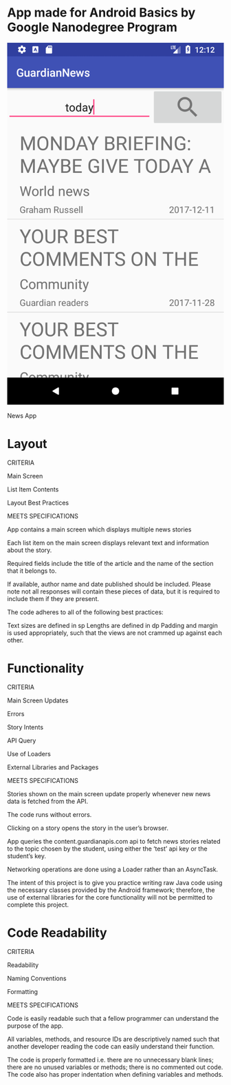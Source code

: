 # App made for Android Basics by Google Nanodegree Program

![GuardianNews](GuardianNews.png)

News App

# Layout

CRITERIA

Main Screen

List Item Contents

Layout Best Practices

MEETS SPECIFICATIONS

App contains a main screen which displays multiple news stories

Each list item on the main screen displays relevant text and information about the story.

Required fields include the title of the article and the name of the section that it belongs to.

If available, author name and date published should be included. Please note not all responses will contain these pieces of data, but it is required to include them if they are present.

The code adheres to all of the following best practices:

Text sizes are defined in sp
Lengths are defined in dp
Padding and margin is used appropriately, such that the views are not crammed up against each other.

# Functionality

CRITERIA

Main Screen Updates

Errors

Story Intents

API Query

Use of Loaders

External Libraries and Packages

MEETS SPECIFICATIONS

Stories shown on the main screen update properly whenever new news data is fetched from the API.

The code runs without errors.

Clicking on a story opens the story in the user’s browser.

App queries the content.guardianapis.com api to fetch news stories related to the topic chosen by the student, using either the ‘test’ api key or the student’s key.

Networking operations are done using a Loader rather than an AsyncTask.

The intent of this project is to give you practice writing raw Java code using the necessary classes provided by the Android framework; therefore, the use of external libraries for the core functionality will not be permitted to complete this project.

# Code Readability

CRITERIA

Readability

Naming Conventions

Formatting

MEETS SPECIFICATIONS

Code is easily readable such that a fellow programmer can understand the purpose of the app.

All variables, methods, and resource IDs are descriptively named such that another developer reading the code can easily understand their function.

The code is properly formatted i.e. there are no unnecessary blank lines; there are no unused variables or methods; there is no commented out code.
The code also has proper indentation when defining variables and methods.
